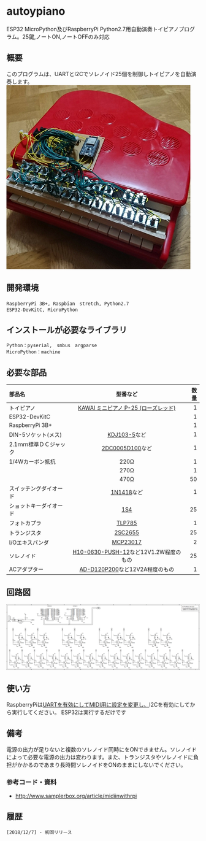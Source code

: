 # autoypiano

ESP32 MicroPython及びRaspberryPi Python2.7用自動演奏トイピアノプログラム。25鍵,ノートON,ノートOFFのみ対応

 ## 概要
このプログラムは、UARTとI2Cでソレノイド25個を制御しトイピアノを自動演奏します。
![Picture](https://github.com/YoutechA320U/autoypiano/blob/master/picture.png "Picture")

## 開発環境
    RaspberryPi 3B+, Raspbian　stretch, Python2.7
    ESP32-DevKitC, MicroPython

## インストールが必要なライブラリ
    Python：pyserial,　smbus　argparse
    MicroPython：machine

## 必要な部品
|部品名|型番など|数量|
|:---|:--:|---:|
|トイピアノ|[KAWAI ミニピアノ P-25 (ローズレッド)](https://www.amazon.co.jp/%E6%B2%B3%E5%90%88%E6%A5%BD%E5%99%A8%E8%A3%BD%E4%BD%9C%E6%89%80-Musical-Instruments-Manufacturing-KTEC-cAGGT-ds-1108520/dp/B000BYM7FG/ref=pd_cp_21_2?_encoding=UTF8&pd_rd_i=B000BYM7FG&pd_rd_r=a6f02670-0b0c-11e9-a192-8ff15e5e6261&pd_rd_w=qE6rC&pd_rd_wg=mdpKR&pf_rd_p=2b3f7bc2-ce03-4854-a8c9-a9fbc069f595&pf_rd_r=NPJFDKF9H0WN2HTN49HK&psc=1&refRID=NPJFDKF9H0WN2HTN49HK)|1|
|ESP32-DevKitC||1|
|RaspberryPi 3B+||1|
|DIN-5ソケット(メス)|[KDJ103-5](http://akizukidenshi.com/catalog/g/gC-09565/)など|1|
|2.1ｍｍ標準ＤＣジャック|[2DC0005D100](http://akizukidenshi.com/catalog/g/gC-01604)など|1|
|1/4Wカーボン抵抗|220Ω|1|
||270Ω|1|
||470Ω|50|
|スイッチングダイオード|[1N1418](http://akizukidenshi.com/catalog/g/gI-00941/)など|1|
|ショットキーダイオード|[1S4](http://akizukidenshi.com/catalog/g/gI-00127/)|25|
|フォトカプラ|[TLP785](http://akizukidenshi.com/catalog/g/gI-07554/)|1|
|トランジスタ|[2SC2655](http://akizukidenshi.com/catalog/g/gI-08746/)|25|
|I/Oエキスパンダ|[MCP23017](http://akizukidenshi.com/catalog/g/gI-09486/)|2|
|ソレノイド|[H10-0630-PUSH-12](https://www.marutsu.co.jp/pc/i/838037/)など12V1.2W程度のもの|25|
|ACアダプター|[AD-D120P200](http://akizukidenshi.com/catalog/g/gM-10659/)など12V2A程度のもの|1|

## 回路図
![SS](https://github.com/YoutechA320U/autoypiano/blob/master/ToyPiano.png "SS")

## 使い方

RaspberryPiは[UARTを有効にしてMIDI用に設定を変更し、](http://www.samplerbox.org/article/midiinwithrpi)I2Cを有効にしてから実行してください。
ESP32は実行するだけです

## 備考
電源の出力が足りないと複数のソレノイド同時にをONできません。ソレノイドによって必要な電源の出力は変わります。また、トランジスタやソレノイドに負担がかかるのであまり長時間ソレノイドをONのままにしないでください。

### 参考コード・資料
* <http://www.samplerbox.org/article/midiinwithrpi>  

## 履歴
    [2018/12/7] - 初回リリース
